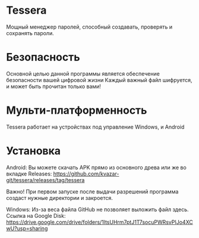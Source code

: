 # Tessera
Мощный менеджер паролей, способный создавать, проверять и сохранять пароли.
# Безопасность
Основной целью данной программы является обеспечение безопасности вашей цифровой жизни
Каждый важный файл шифруется, и может быть прочитан только вами!
# Мульти-платформенность
Tessera работает на устройствах под управление Windows, и Android
# Установка
Android: Вы можете скачать APK прямо из основного древа или же во вкладке Releases: https://github.com/kvazar-git/tessera/releases/tag/tessera

Важно! При первом запуске после выдачи разрешений программа создаст нужные директории и закроется.


Windows: Из-за веса файла GitHub не позволяет выложить файл здесь. Ссылка на Google Disk: https://drive.google.com/drive/folders/1ltsUHrm7ptJ1T7socuPWRsvPIJo4XCwU?usp=sharing
